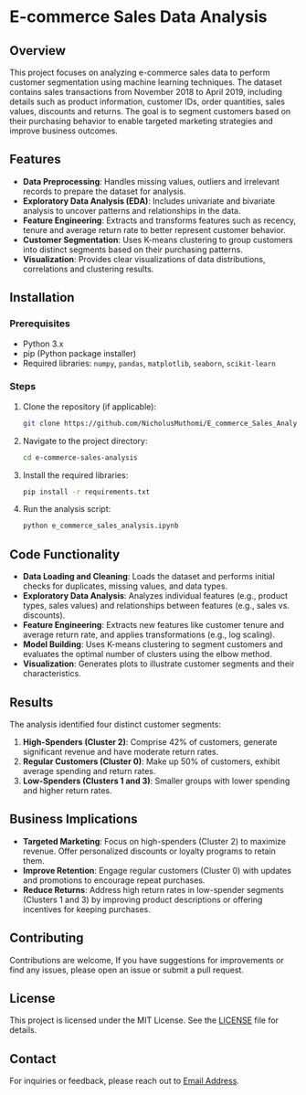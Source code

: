 # E-commerce Sales Data Analysis

## Overview

This project focuses on analyzing e-commerce sales data to perform customer segmentation using machine learning techniques. The dataset contains sales transactions from November 2018 to April 2019, including details such as product information, customer IDs, order quantities, sales values, discounts and returns. The goal is to segment customers based on their purchasing behavior to enable targeted marketing strategies and improve business outcomes.

## Features

- **Data Preprocessing**: Handles missing values, outliers and irrelevant records to prepare the dataset for analysis.
- **Exploratory Data Analysis (EDA)**: Includes univariate and bivariate analysis to uncover patterns and relationships in the data.
- **Feature Engineering**: Extracts and transforms features such as recency, tenure and average return rate to better represent customer behavior.
- **Customer Segmentation**: Uses K-means clustering to group customers into distinct segments based on their purchasing patterns.
- **Visualization**: Provides clear visualizations of data distributions, correlations and clustering results.

## Installation

### Prerequisites

- Python 3.x
- pip (Python package installer)
- Required libraries: `numpy`, `pandas`, `matplotlib`, `seaborn`, `scikit-learn`

### Steps

1. Clone the repository (if applicable):
   ```bash
   git clone https://github.com/NicholusMuthomi/E_commerce_Sales_Analysis/.git
   ```

2. Navigate to the project directory:
   ```bash
   cd e-commerce-sales-analysis
   ```

3. Install the required libraries:
   ```bash
   pip install -r requirements.txt
   ```

4. Run the analysis script:
   ```bash
   python e_commerce_sales_analysis.ipynb
   ```

## Code Functionality

- **Data Loading and Cleaning**: Loads the dataset and performs initial checks for duplicates, missing values, and data types.
- **Exploratory Data Analysis**: Analyzes individual features (e.g., product types, sales values) and relationships between features (e.g., sales vs. discounts).
- **Feature Engineering**: Extracts new features like customer tenure and average return rate, and applies transformations (e.g., log scaling).
- **Model Building**: Uses K-means clustering to segment customers and evaluates the optimal number of clusters using the elbow method.
- **Visualization**: Generates plots to illustrate customer segments and their characteristics.

## Results

The analysis identified four distinct customer segments:
1. **High-Spenders (Cluster 2)**: Comprise 42% of customers, generate significant revenue and have moderate return rates.
2. **Regular Customers (Cluster 0)**: Make up 50% of customers, exhibit average spending and return rates.
3. **Low-Spenders (Clusters 1 and 3)**: Smaller groups with lower spending and higher return rates.

## Business Implications

- **Targeted Marketing**: Focus on high-spenders (Cluster 2) to maximize revenue. Offer personalized discounts or loyalty programs to retain them.
- **Improve Retention**: Engage regular customers (Cluster 0) with updates and promotions to encourage repeat purchases.
- **Reduce Returns**: Address high return rates in low-spender segments (Clusters 1 and 3) by improving product descriptions or offering incentives for keeping purchases.

## Contributing

Contributions are welcome, If you have suggestions for improvements or find any issues, please open an issue or submit a pull request.

## License

This project is licensed under the MIT License. See the [LICENSE](LICENSE) file for details.

## Contact

For inquiries or feedback, please reach out to [Email Address](muthominicholus22@gmail.com).
